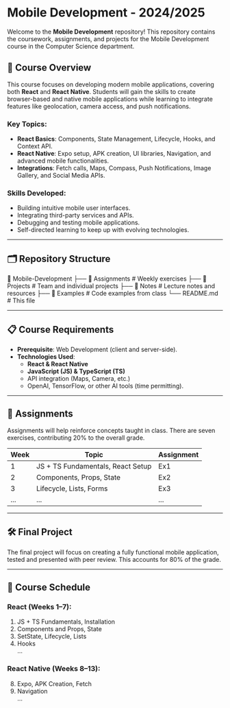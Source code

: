 # Mobile Development - 2024/2025  
Welcome to the **Mobile Development** repository! This repository contains the coursework, assignments, and projects for the Mobile Development course in the Computer Science department.

## 📘 Course Overview  
This course focuses on developing modern mobile applications, covering both **React** and **React Native**. Students will gain the skills to create browser-based and native mobile applications while learning to integrate features like geolocation, camera access, and push notifications.

### Key Topics:  
- **React Basics**: Components, State Management, Lifecycle, Hooks, and Context API.  
- **React Native**: Expo setup, APK creation, UI libraries, Navigation, and advanced mobile functionalities.  
- **Integrations**: Fetch calls, Maps, Compass, Push Notifications, Image Gallery, and Social Media APIs.  

### Skills Developed:  
- Building intuitive mobile user interfaces.  
- Integrating third-party services and APIs.  
- Debugging and testing mobile applications.  
- Self-directed learning to keep up with evolving technologies.  

---

## 🗂️ Repository Structure  

📂 Mobile-Development
├── 📁 Assignments # Weekly exercises
├── 📁 Projects # Team and individual projects
├── 📁 Notes # Lecture notes and resources
├── 📁 Examples # Code examples from class
└── README.md # This file


---

## 📋 Course Requirements  
- **Prerequisite**: Web Development (client and server-side).  
- **Technologies Used**:  
  - **React & React Native**  
  - **JavaScript (JS) & TypeScript (TS)**  
  - API integration (Maps, Camera, etc.)  
  - OpenAI, TensorFlow, or other AI tools (time permitting).  

---

## 📝 Assignments  
Assignments will help reinforce concepts taught in class. There are seven exercises, contributing 20% to the overall grade.  

| Week | Topic                             | Assignment |  
|------|-----------------------------------|------------|  
| 1    | JS + TS Fundamentals, React Setup | Ex1        |  
| 2    | Components, Props, State          | Ex2        |  
| 3    | Lifecycle, Lists, Forms           | Ex3        |  
| ...  | ...                               | ...        |  

---

## 🛠️ Final Project  
The final project will focus on creating a fully functional mobile application, tested and presented with peer review. This accounts for 80% of the grade.  

---

## 📆 Course Schedule  
### React (Weeks 1–7):  
1. JS + TS Fundamentals, Installation  
2. Components and Props, State  
3. SetState, Lifecycle, Lists  
4. Hooks  
...  

### React Native (Weeks 8–13):  
8. Expo, APK Creation, Fetch  
9. Navigation  
...  
